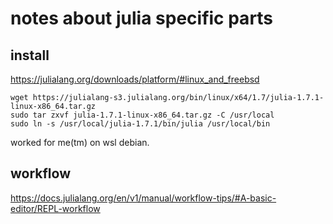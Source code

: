 # notes about julia specific parts

## install

https://julialang.org/downloads/platform/#linux_and_freebsd

```{bash}
wget https://julialang-s3.julialang.org/bin/linux/x64/1.7/julia-1.7.1-linux-x86_64.tar.gz
sudo tar zxvf julia-1.7.1-linux-x86_64.tar.gz -C /usr/local
sudo ln -s /usr/local/julia-1.7.1/bin/julia /usr/local/bin
```

worked for me(tm) on wsl debian.

## workflow

https://docs.julialang.org/en/v1/manual/workflow-tips/#A-basic-editor/REPL-workflow
